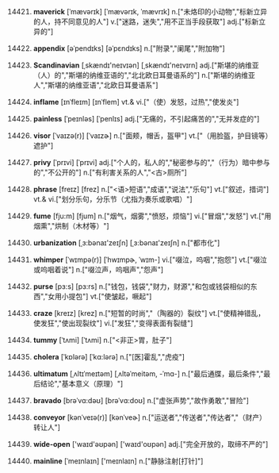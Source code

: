 14421. **maverick**
[ˈmævərɪk]  [ˈmævərɪk, ˈmævrɪk]
n.["未烙印的小动物","标新立异的人，持不同意见的人"]  v.["迷路，迷失","用不正当手段获取"]  adj.["标新立异的"]  

14422. **appendix**
[əˈpendɪks]  [əˈpɛndɪks]
n.["附录","阑尾","附加物"]  

14423. **Scandinavian**
[ˌskændɪ'neɪvɪən]  [ˌskændɪ'neɪvɪrn]
adj.["斯堪的纳维亚（人）的","斯堪的纳维亚语的","北北欧日耳曼语系的"]  n.["斯堪的纳维亚人","斯堪的纳维亚语","北欧日耳曼语系"]  

14424. **inflame**
[ɪnˈfleɪm]  [ɪnˈflem]
vt.& vi.["（使）发怒，过热","使发炎"]  

14425. **painless**
[ˈpeɪnləs]  [ˈpenlɪs]
adj.["无痛的，不引起痛苦的","无并发症的"]  

14426. **visor**
[ˈvaɪzə(r)]  [ˈvaɪzɚ]
n.["面颊，帽舌，盔甲"]  vt.["（用脸盔，护目镜等）遮护"]  

14427. **privy**
[ˈprɪvi]  [ˈprɪvi]
adj.["个人的，私人的","秘密参与的","（行为）暗中参与的","不公开的"]  n.["有利害关系的人","<古>厕所"]  

14428. **phrase**
[freɪz]  [frez]
n.["<语>短语","成语","说法","乐句"]  vt.["叙述，措词"]  vt.& vi.["划分乐句，分乐节（尤指为奏乐或歌唱）"]  

14429. **fume**
[fju:m]  [fjum]
n.["烟气，烟雾","愤怒，烦恼"]  vi.["冒烟","发怒"]  vt.["用烟熏","烘制（木材等）"]  

14430. **urbanization**
[ˌɜ:bənaɪ'zeɪʃn]  [ˌɜ:bənaɪ'zeɪʃn]
n.["都市化"]  

14431. **whimper**
[ˈwɪmpə(r)]  [ˈhwɪmpɚ, ˈwɪm-]
vi.["啜泣，呜咽","抱怨"]  vt.["啜泣或呜咽着说"]  n.["啜泣声，呜咽声","怨声"]  

14432. **purse**
[pɜ:s]  [pɜ:rs]
n.["钱包，钱袋","财力，财源","和包或钱袋相似的东西","女用小提包"]  vt.["使皱起，噘起"]  

14433. **craze**
[kreɪz]  [krez]
n.["短暂的时尚","（陶器的）裂纹"]  vt.["使精神错乱，使发狂","使出现裂纹"]  vi.["发狂","变得表面有裂缝"]  

14434. **tummy**
[ˈtʌmi]  [ˈtʌmi]
n.["<非正>胃，肚子"]  

14435. **cholera**
[ˈkɒlərə]  [ˈkɑ:lərə]
n.["[医]霍乱","虎疫"]  

14436. **ultimatum**
[ˌʌltɪˈmeɪtəm]  [ˌʌltəˈmeitəm, -ˈmɑ-]
n.["最后通牒，最后条件","最后结论","基本意义（原理）"]  

14437. **bravado**
[brəˈvɑ:dəʊ]  [brəˈvɑ:doʊ]
n.["虚张声势","故作勇敢","冒险"]  

14438. **conveyor**
[kənˈveɪə(r)]  [kənˈveɚ]
n.["运送者","传送者","传达者","（财产）转让人"]  

14439. **wide-open**
['waɪd'əʊpən]  ['waɪd'oʊpən]
adj.["完全开放的，取缔不严的"]  

14440. **mainline**
[ˈmeɪnlaɪn]  ['meɪnlaɪn]
n.["静脉注射[打针]"]  


